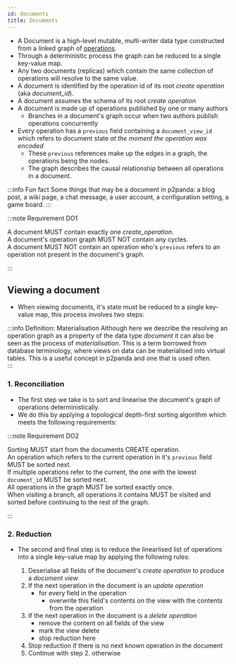 ```yaml
---
id: documents
title: Documents
---
```


- A Document is a high-level mutable, multi-writer data type constructed from a linked graph of [operations](/specification/data-types/operations).
- Through a deterministic process the graph can be reduced to a single key-value map.
- Any two documents (replicas) which contain the same collection of operations will resolve to the same value.
- A document is identified by the operation id of its root _create operation_ (aka _document_id_).
- A document assumes the schema of its root _create operation_
- A document is made up of operations published by one or many authors
  - Branches in a document's graph occur when two authors publish operations concurrently
- Every operation has a `previous` field containing a `document_view_id` which refers to document state _at the moment the operation was encoded_
  - These `previous` references make up the edges in a graph, the operations being the nodes.
  - The graph describes the causal relationship between all operations in a document.

:::info Fun fact
Some things that may be a document in p2panda: a blog post, a wiki page, a chat message, a user account, a configuration setting, a game board.
:::

:::note Requirement DO1

A document MUST contain exactly one _create_operation_.  
A document's operation graph MUST NOT contain any cycles.  
A document MUST NOT contain an operation who's `previous` refers to an operation not present in the document's graph.

:::

## Viewing a document

- When viewing documents, it's state must be reduced to a single key-value map, this process involves two steps:

:::info Definition: Materialisation
Although here we describe the resolving an operation graph as a property of the data type _document_ it can also be seen as the process of _materialisation_. This is a term borrowed from database terminology, where views on data can be materialised into virtual tables. This is a useful concept in p2panda and one that is used often.  
:::

### 1. Reconciliation

- The first step we take is to sort and linearise the document's graph of operations deterministically.
- We do this by applying a topological depth-first sorting algorithm which meets the following requirements:

:::note Requirement DO2

Sorting MUST start from the documents CREATE operation.  
An operation which refers to the current operation in it's `previous` field MUST be sorted next.  
If multiple operations refer to the current, the one with the lowest `document_id` MUST be sorted next.  
All operations in the graph MUST be sorted exactly once.  
When visiting a branch, all operations it contains MUST be visited and sorted before continuing to the rest of the graph.

:::

### 2. Reduction

- The second and final step is to reduce the linearlised list of operations into a single key-value map by applying the following rules:

  1. Deserialise all fields of the document's _create operation_ to produce a _document view_
  2. If the next operation in the document is an _update operation_
     - for every field in the operation
       - overwrite this field's contents on the view with the contents from the operation
  3. If the next operation in the document is a _delete operation_
     - remove the content on all fields of the view
     - mark the view delete
     - stop reduction here
  4. Stop reduction if there is no next known operation in the document
  5. Continue with step 2. otherwise
